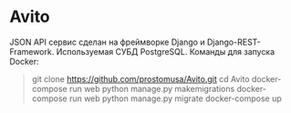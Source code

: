 <h1> Avito </h1>
JSON API сервис сделан на фреймворке Django и Django-REST-Framework. Используемая СУБД PostgreSQL.
Команды для запуска Docker:

> git clone https://github.com/prostomusa/Avito.git
> cd Avito
> docker-compose run web python manage.py makemigrations
> docker-compose run web python manage.py migrate
> docker-compose up
